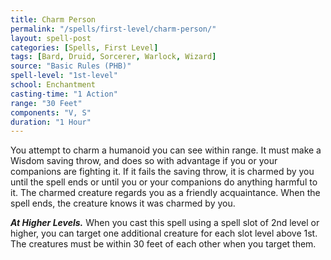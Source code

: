 ```yaml
---
title: Charm Person
permalink: "/spells/first-level/charm-person/"
layout: spell-post
categories: [Spells, First Level]
tags: [Bard, Druid, Sorcerer, Warlock, Wizard]
source: "Basic Rules (PHB)"
spell-level: "1st-level"
school: Enchantment
casting-time: "1 Action"
range: "30 Feet"
components: "V, S"
duration: "1 Hour"
---
```


You attempt to charm a humanoid you can see within range. It must make a Wisdom saving throw, and does so with advantage if you or your companions are fighting it. If it fails the saving throw, it is charmed by you until the spell ends or until you or your companions do anything harmful to it. The charmed creature regards you as a friendly acquaintance. When the spell ends, the creature knows it was charmed by you.

***At Higher Levels.*** When you cast this spell using a spell slot of 2nd level or higher, you can target one additional creature for each slot level above 1st. The creatures must be within 30 feet of each other when you target them.